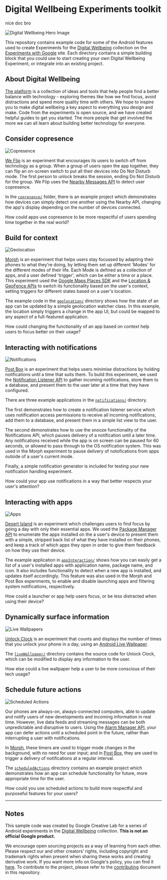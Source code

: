 # Digital Wellbeing Experiments toolkit
nice doc bro

![Digital Wellbeing Hero Image](img/Toolkit_Hero.jpg)

This repository contains example code for some of the Android features used to create Experiments for the [Digital Wellbeing](https://experiments.withgoogle.com/digitalwellbeing) collection on the [Experiments with Google](https://experiments.withgoogle.com) site. Each directory contains a simple building block that you could use to start creating your own Digital Wellbeing Experiment, or integrate into an existing project.


## About Digital Wellbeing

[The platform](https://experiments.withgoogle.com/digitalwellbeing) is a collection of ideas and tools that help people find a better balance with technology - exploring themes like how we find focus, avoid distractions and spend more quality time with others. We hope to inspire you to make digital wellbeing a key aspect to everything you design and make. Code from the experiments is open source, and we have created helpful guides to get you started. The more people that get involved the more we can all learn about building better technology for everyone. 


## Consider copresence
![Copresence](img/Toolkit_WeFlip.png)

[We Flip](https://experiments.withgoogle.com/we-flip) is an experiment that encourages its users to switch off from technology as a group. When a group of users open the app together, they can flip an on-screen switch to put all their devices into Do Not Disturb mode. The first person to unlock breaks the session, ending Do Not Disturb for the group. We Flip uses the [Nearby Messages API](https://developers.google.com/nearby/) to detect user copresence.

In the [`copresence/`](copresence/) folder, there is an example project which demonstrates how devices can simply detect one another using the Nearby API, changing the app's display depending on the number of devices connected. 

How could apps use copresence to be more respectful of users spending time together in the real world?


## Build for context
![Geolocation](img/Toolkit_Morph.png)

[Morph](https://experiments.withgoogle.com/morph) is an experiment that helps users stay focussed by adapting their phones to what they're doing, by letting them set up different 'Modes' for the different modes of their life. Each Mode is defined as a collection of apps, and a user defined 'trigger', which can be either a time or a place. This experiment used the [Google Maps Places SDK](https://developers.google.com/places/android-sdk/start) and the [Location & GeoFence APIs](https://developer.android.com/training/location/geofencing) to switch its functionality based on the user's context, setting triggers for different states based on a user's location. 

The example code in the [`geolocation/`](geolocation/) directory shows how the state of an app can be updated by a simple geolocation watcher class. In this example, the location simply triggers a change in the app UI, but could be mapped to any aspect of a full-featured application. 

How could changing the functionality of an app based on context help users to focus better on their usage?


## Interacting with notifications
![Notifications](img/Toolkit_PostBox.png)

[Post Box](https://experiments.withgoogle.com/post-box) is an experiment that helps users minimise distractions by holding notifications until a time that suits them. To build this experiment, we used the [Notification Listener API](https://developer.android.com/reference/android/service/notification/NotificationListenerService) to gather incoming notifications, store them to a database, and present them to the user later at a time that they have configured. 

There are three example applications in the [`notifications/`](notifications/) directory. 

The first demonstrates how to create a notification listener service which uses notification access permissions to receive all incoming notifications, add them to a database, and present them in a simple list view to the user. 

The second demonstrates how to use the snooze functionality of the Notifications API, which pauses delivery of a notification until a later time. Any notifications received while the app is on screen can be paused for 60 seconds, or allowed to pass through to the OS notification system. This was used in the Morph experiment to pause delivery of notofications from apps outside of a user's current mode.

Finally, a simple notification generator is included for testing your new notification handling experiment.

How could your app use notifications in a way that better respects your user's attention?


## Interacting with apps
![Apps](img/Toolkit_DesertIsland.png)

[Desert Island](https://experiments.withgoogle.com/desert-island) is an experiment which challenges users to find focus by going a day with only their essential apps. We used the [Package Manager API](https://developer.android.com/reference/android/content/pm/PackageManager) to enumerate the apps installed on the a user's device to present them with a simple, stripped back list of what they have installed on their phones, and keep a track of which apps they open in order to give them feedback on how they use their device.

The example application in [`appInteraction/`](appInteraction/) shows how you can easily get a list of a user's installed apps with application name, package name, and icon. It also includes functionality to detect when a new app is installed, and updates itself accordingly. This feature was also used in the Morph and Post Box experiments, to enable and disable launching apps and filtering system notifications, respectively. 

How could a launcher or app help users focus, or be less distracted when using their device?



## Dynamically surface information
![Live Wallpapers](img/Toolkit_UnlockClock.png)

[Unlock Clock](https://experiments.withgoogle.com/unlock-clock) is an experiment that counts and displays the number of times that you unlock your phone in a day, using an [Android Live Wallpaper](https://developer.android.com/reference/android/service/wallpaper/package-summary).

The [`liveWallpaper/`](liveWallpaper/) directory contains the source code for Unlock Clock, which can be modified to display any information to the user. 

How else could a live wallpaper help a user to be more conscious of their tech usage?


## Schedule future actions
![Scheduled Actions](img/Toolkit_ActionsDelayed.png)

Our phones are always-on, always-connected computers, able to update and notify users of new developments and incoming information in real time. However, live data feeds and streaming messages can be both unpredictable and disruptive to users. Using the [Alarm Manager API](https://developer.android.com/training/scheduling/alarms), your app can defer actions until a scheduled point in the future, rather than interrupting a user with notifications.

In [Morph](https://experiments.withgoogle.com/morph), these timers are used to trigger mode changes in the background, with no need for user input; and in [Post Box](https://experiments.withgoogle.com/post-box), they are used to trigger a delivery of notifications at a regular interval.

The [`scheduledActions`](scheduledActions/) directory contains an example project which demonstrates how an app can schedule functionality for future, more appropriate time for the user. 

How could you use scheduled actions to build more respectful and purposeful features for your users?

---

## Notes
This sample code was created by Google Creative Lab for a series of Android experiments in the [Digital Wellbeing](https://experiments.withgoogle.com/digitalwellbeing) collection. __This is not an official Google product.__

We encourage open sourcing projects as a way of learning from each other. Please respect our and other creators’ rights, including copyright and trademark rights when present when sharing these works and creating derivative work. If you want more info on Google's policy, you can find it [here](https://www.google.com/permissions/). To contribute to the project, please refer to the [contributing](CONTRIBUTING.md) document in this repository.

